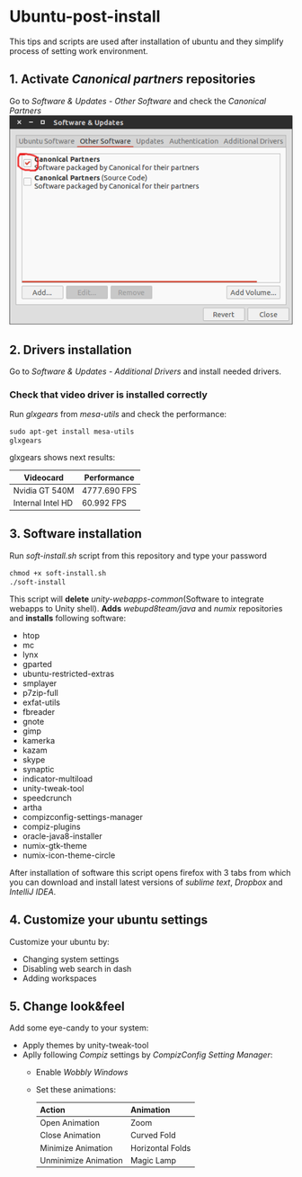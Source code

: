 # Ubuntu-post-install
This tips and scripts are used after installation of ubuntu and they simplify process of setting work environment.

## 1. Activate *Canonical partners* repositories
Go to *Software & Updates - Other Software* and check the *Canonical Partners* 
![Enabling canonical partners repositories](images/canonicalPartners.png)

## 2. Drivers installation
Go to *Software & Updates - Additional Drivers* and install needed drivers.
### Check that video driver is installed correctly
Run *glxgears* from *mesa-utils* and check the performance:
```Shell
sudo apt-get install mesa-utils
glxgears
```
glxgears shows next results:

  Videocard | Performance
  ----------|------------
  Nvidia GT 540M | 4777.690 FPS
  Internal Intel HD | 60.992 FPS

## 3. Software installation
Run *soft-install.sh* script from this repository and type your password
```Shell
chmod +x soft-install.sh
./soft-install
```
This script will **delete** *unity-webapps-common*(Software to integrate webapps to Unity shell). **Adds** *webupd8team/java* and *numix* repositories and **installs** following software:
* htop
* mc
* lynx
* gparted
* ubuntu-restricted-extras
* smplayer
* p7zip-full
* exfat-utils
* fbreader
* gnote 
* gimp
* kamerka
* kazam
* skype
* synaptic
* indicator-multiload
* unity-tweak-tool
* speedcrunch
* artha
* compizconfig-settings-manager
* compiz-plugins
* oracle-java8-installer
* numix-gtk-theme
* numix-icon-theme-circle

After installation of software this script opens firefox with 3 tabs from which you can download and install latest versions of *sublime text*, *Dropbox* and *IntelliJ IDEA*.

## 4. Customize your ubuntu settings
Customize your ubuntu by:
* Changing system settings 
* Disabling web search in dash
* Adding workspaces

## 5. Change look&feel
Add some eye-candy to your system:
* Apply themes by unity-tweak-tool
* Aplly following *Compiz* settings by *CompizConfig Setting Manager*:
  * Enable *Wobbly Windows*
  * Set these animations:
  
      Action | Animation
      -------|----------
      Open Animation | Zoom
	  Close Animation | Curved Fold
      Minimize Animation | Horizontal Folds
      Unminimize Animation | Magic Lamp